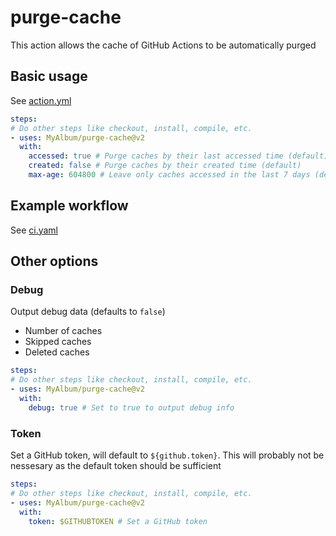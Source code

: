 # purge-cache

This action allows the cache of GitHub Actions to be automatically purged

## Basic usage

See [action.yml](action.yml)

```yaml
steps:
# Do other steps like checkout, install, compile, etc.
- uses: MyAlbum/purge-cache@v2
  with:
    accessed: true # Purge caches by their last accessed time (default)
    created: false # Purge caches by their created time (default)
    max-age: 604800 # Leave only caches accessed in the last 7 days (default)
```

## Example workflow

See [ci.yaml](.github/workflows/ci.yaml)

## Other options

### Debug

Output debug data (defaults to `false`)

- Number of caches
- Skipped caches
- Deleted caches

```yaml
steps:
# Do other steps like checkout, install, compile, etc.
- uses: MyAlbum/purge-cache@v2
  with:
    debug: true # Set to true to output debug info
```

### Token

Set a GitHub token, will default to `${github.token}`. This will probably not be nessesary as the default token should be sufficient

```yaml
steps:
# Do other steps like checkout, install, compile, etc.
- uses: MyAlbum/purge-cache@v2
  with:
    token: $GITHUBTOKEN # Set a GitHub token
```
